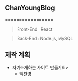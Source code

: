 ## ChanYoungBlog
=================
> Front-End : React

> Back-End : Node.js, MySQL

## 제작 계획
<p>
    <ul>
        <li>자기소개하는 사이트 만들기/li>
        <ul>
            <li>백찬영</li>
        </ul>
    </ul>
</p>
<br>



